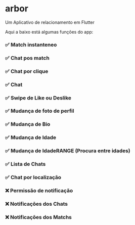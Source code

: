 # arbor

Um Aplicativo de relacionamento em Flutter

Aqui a baixo está algumas funções do app:

<h3>✅ Match instanteneo</h3>
<h3>✅ Chat pos match</h3>
<h3>✅ Chat por clique</h3>
<h3>✅ Chat</h3>
<h3>✅ Swipe de Like ou Deslike</h3>
<h3>✅ Mudança de foto de perfil</h3>
<h3>✅ Mudança de Bio</h3>
<h3>✅ Mudança de Idade</h3>
<h3>✅ Mudança de IdadeRANGE (Procura entre idades)</h3>
<h3>✅ Lista de Chats</h3>
<h3>✅ Chat por localização</h3>
<h3>❌ Permissão de notificação</h3>
<h3>❌ Notificações dos Chats</h3>
<h3>❌ Notificações dos Matchs</h3>